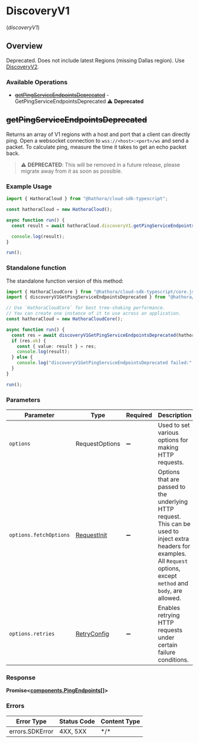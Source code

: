 # DiscoveryV1
(*discoveryV1*)

## Overview

Deprecated. Does not include latest Regions (missing Dallas region). Use [DiscoveryV2](https://hathora.dev/api#tag/DiscoveryV2).

### Available Operations

* [~~getPingServiceEndpointsDeprecated~~](#getpingserviceendpointsdeprecated) - GetPingServiceEndpointsDeprecated :warning: **Deprecated**

## ~~getPingServiceEndpointsDeprecated~~

Returns an array of V1 regions with a host and port that a client can directly ping. Open a websocket connection to `wss://<host>:<port>/ws` and send a packet. To calculate ping, measure the time it takes to get an echo packet back.

> :warning: **DEPRECATED**: This will be removed in a future release, please migrate away from it as soon as possible.

### Example Usage

```typescript
import { HathoraCloud } from "@hathora/cloud-sdk-typescript";

const hathoraCloud = new HathoraCloud();

async function run() {
  const result = await hathoraCloud.discoveryV1.getPingServiceEndpointsDeprecated();

  console.log(result);
}

run();
```

### Standalone function

The standalone function version of this method:

```typescript
import { HathoraCloudCore } from "@hathora/cloud-sdk-typescript/core.js";
import { discoveryV1GetPingServiceEndpointsDeprecated } from "@hathora/cloud-sdk-typescript/funcs/discoveryV1GetPingServiceEndpointsDeprecated.js";

// Use `HathoraCloudCore` for best tree-shaking performance.
// You can create one instance of it to use across an application.
const hathoraCloud = new HathoraCloudCore();

async function run() {
  const res = await discoveryV1GetPingServiceEndpointsDeprecated(hathoraCloud);
  if (res.ok) {
    const { value: result } = res;
    console.log(result);
  } else {
    console.log("discoveryV1GetPingServiceEndpointsDeprecated failed:", res.error);
  }
}

run();
```

### Parameters

| Parameter                                                                                                                                                                      | Type                                                                                                                                                                           | Required                                                                                                                                                                       | Description                                                                                                                                                                    |
| ------------------------------------------------------------------------------------------------------------------------------------------------------------------------------ | ------------------------------------------------------------------------------------------------------------------------------------------------------------------------------ | ------------------------------------------------------------------------------------------------------------------------------------------------------------------------------ | ------------------------------------------------------------------------------------------------------------------------------------------------------------------------------ |
| `options`                                                                                                                                                                      | RequestOptions                                                                                                                                                                 | :heavy_minus_sign:                                                                                                                                                             | Used to set various options for making HTTP requests.                                                                                                                          |
| `options.fetchOptions`                                                                                                                                                         | [RequestInit](https://developer.mozilla.org/en-US/docs/Web/API/Request/Request#options)                                                                                        | :heavy_minus_sign:                                                                                                                                                             | Options that are passed to the underlying HTTP request. This can be used to inject extra headers for examples. All `Request` options, except `method` and `body`, are allowed. |
| `options.retries`                                                                                                                                                              | [RetryConfig](../../lib/utils/retryconfig.md)                                                                                                                                  | :heavy_minus_sign:                                                                                                                                                             | Enables retrying HTTP requests under certain failure conditions.                                                                                                               |

### Response

**Promise\<[components.PingEndpoints[]](../../models/.md)\>**

### Errors

| Error Type      | Status Code     | Content Type    |
| --------------- | --------------- | --------------- |
| errors.SDKError | 4XX, 5XX        | \*/\*           |